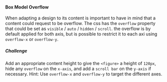 #### Box Model Overflow
When adapting a design to its content is important to have in mind that a content could request to be overflow. The css has the `overflow` property that could be set as `visible` / `auto` / `hidden` / `scroll`. the overflow is by default applied for both axis, but is possible to restrict it to each axi using `overflow-x` or `overflow-y`.

##### Challenge
Add an appropriate content height to give the `<figure>` a height of `120px`, hide any `overflow` on the `x-axis`, and add a `scroll bar` on the `y-axis` if necessary. Hint: Use `overflow-x` and `overflow-y` to target the different axes.
